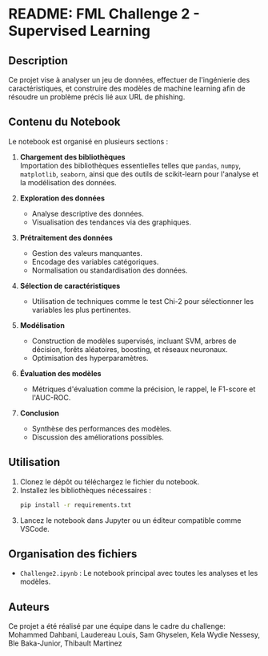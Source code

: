 # README: FML Challenge 2 - Supervised Learning

## Description
Ce projet vise à analyser un jeu de données, effectuer de l'ingénierie des caractéristiques, et construire des modèles de machine learning afin de résoudre un problème précis lié aux URL de phishing.

## Contenu du Notebook

Le notebook est organisé en plusieurs sections :

1. **Chargement des bibliothèques**  
   Importation des bibliothèques essentielles telles que `pandas`, `numpy`, `matplotlib`, `seaborn`, ainsi que des outils de scikit-learn pour l'analyse et la modélisation des données.

2. **Exploration des données**  
   - Analyse descriptive des données.  
   - Visualisation des tendances via des graphiques.

3. **Prétraitement des données**  
   - Gestion des valeurs manquantes.
   - Encodage des variables catégoriques.
   - Normalisation ou standardisation des données.

4. **Sélection de caractéristiques**  
   - Utilisation de techniques comme le test Chi-2 pour sélectionner les variables les plus pertinentes.

5. **Modélisation**  
   - Construction de modèles supervisés, incluant SVM, arbres de décision, forêts aléatoires, boosting, et réseaux neuronaux.
   - Optimisation des hyperparamètres.

6. **Évaluation des modèles**  
   - Métriques d'évaluation comme la précision, le rappel, le F1-score et l'AUC-ROC.

7. **Conclusion**  
   - Synthèse des performances des modèles.
   - Discussion des améliorations possibles.

## Utilisation

1. Clonez le dépôt ou téléchargez le fichier du notebook.
2. Installez les bibliothèques nécessaires :
   ```bash
   pip install -r requirements.txt
   ```
3. Lancez le notebook dans Jupyter ou un éditeur compatible comme VSCode.

## Organisation des fichiers

- `Challenge2.ipynb` : Le notebook principal avec toutes les analyses et les modèles.

## Auteurs
Ce projet a été réalisé par une équipe dans le cadre du challenge:
Mohammed Dahbani, Laudereau Louis, Sam Ghyselen, Kela Wydie Nessesy, Ble Baka-Junior, Thibault Martinez

